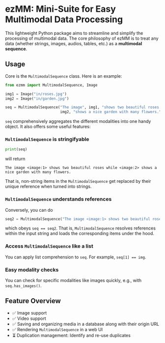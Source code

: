 # ezMM: Mini-Suite for Easy Multimodal Data Processing
This lightweight Python package aims to streamline and simplify the processing of multimodal data. The core philosophy of ezMM is to treat any data (whether strings, images, audios, tables, etc.) as a **multimodal sequence**.

## Usage
Core is the `MultimodalSequence` class. Here is an example:
```python
from ezmm import MultimodalSequence, Image

img1 = Image("in/roses.jpg")
img2 = Image("in/garden.jpg")

seq = MultimodalSequence("The image", img1, "shows two beautiful roses while",
                         img2, "shows a nice garden with many flowers.")
```

`seq` comprehensively aggregates the different modalities into one handy object. It also offers some useful features:

### `MultimodalSequence` is stringifyable
```python
print(seq)
```
will return
```
The image <image:1> shows two beautiful roses while <image:2> shows a nice garden with many flowers.
```
That is, non-string items in the `MultimodalSequence` get replaced by their unique reference when turned into strings. 

### `MultimodalSequence` understands references
Conversely, you can do
```python
seq2 = MultimodalSequence("The image <image:1> shows two beautiful roses while <image:2> shows a nice garden with many flowers.")
```
which obeys `seq == seq2`. That is, `MultimodalSequence` resolves references within the input string and loads the corresponding items under the hood.

### Access `MultimodalSequence` like a list
You can apply list comprehension to `seq`. For example,
`seq[1] == img`.

### Easy modality checks
You can check for specific modalities like images quickly, e.g., with `seq.has_images()`.

## Feature Overview
- ✅ Image support
- ✅ Video support
- ✅ Saving and organizing media in a database along with their origin URL
- ✅ Rendering `MultimodalSequence` in a web UI
- ⏳ Duplication management: Identify and re-use duplicates
